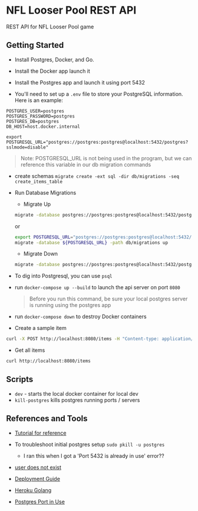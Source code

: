 # NFL Looser Pool REST API

REST API for NFL Looser Pool game

## Getting Started

* Install Postgres, Docker, and Go.

* Install the Docker app launch it

* Install the Postgres app and launch it using port 5432

* You'll need to set up a ```.env``` file to store your PostgreSQL information. Here is an example:

```
POSTGRES_USER=postgres
POSTGRES_PASSWORD=postgres
POSTGRES_DB=postgres
DB_HOST=host.docker.internal

export POSTGRESQL_URL="postgres://postgres:postgres@localhost:5432/postgres?sslmode=disable"
```
> Note: POSTGRESQL_URL is not being used in the program, but we can reference this variable in our db migration commands

* create schemas ```migrate create -ext sql -dir db/migrations -seq create_items_table```

* Run Database Migrations
  * Migrate Up
  ```bash
  migrate -database postgres://postgres:postgres@localhost:5432/postgres?sslmode=disable -path db/migrations up
  ```
  or
  ```bash
  export POSTGRESQL_URL="postgres://postgres:postgres@localhost:5432/postgres?sslmode=disable"
  migrate -database ${POSTGRESQL_URL} -path db/migrations up
  ```


  * Migrate Down
  ```bash
  migrate -database postgres://postgres:postgres@localhost:5432/postgres?sslmode=disable -path db/migrations down
  ```

* To dig into Postgresql, you can use ```psql```

* run ```docker-compose up --build``` to launch the api server on port ```8080```
  > Before you run this command, be sure your local postgres server is running using the postgres app

* run ```docker-compose down``` to destroy Docker containers

* Create a sample item 
```bash
curl -X POST http://localhost:8080/items -H "Content-type: application/json" -d '{ "name": "swim across the River Benue", "description": "ho ho ho"}'
```

* Get all items
```bash
curl http://localhost:8080/items
```

## Scripts
* ```dev``` - starts the local docker container for local dev
* ```kill-postgres``` kills postgres running ports / servers

## References and Tools

* [Tutorial for reference](https://blog.logrocket.com/how-to-build-a-restful-api-with-docker-postgresql-and-go-chi/)

* To troubleshoot initial postgres setup ```sudo pkill -u postgres```
  * I ran this when I got a 'Port 5432 is already in use' error??

* [user does not exist](https://stackoverflow.com/questions/17633422/psql-fatal-database-user-does-not-exist)
* [Deployment Guide](https://dev.to/wati_fe/how-i-setup-golang-on-docker-and-deploy-it-to-heroku-343e)
* [Heroku Golang](https://devcenter.heroku.com/articles/getting-started-with-go#use-a-database)
* [Postgres Port in Use](https://stackoverflow.com/questions/42416527/postgres-app-port-in-use)